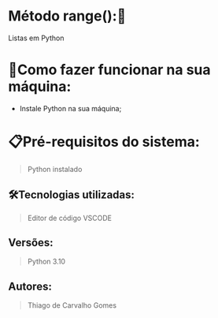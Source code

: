 # Método range():🚀

Listas em Python

# 🔌Como fazer funcionar na sua máquina:

- Instale Python na sua máquina;

# 📋Pré-requisitos do sistema:

> Python instalado

## 🛠️Tecnologias utilizadas:

> Editor de código VSCODE

## Versões:

> Python 3.10
> 

## Autores:

> Thiago de Carvalho Gomes
>
